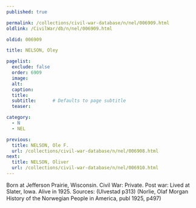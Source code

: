 ```yaml
---
published: true

permalink: /collections/civil-war-database/n/nel/006909.html
oldlink: /CivilWar/db/n/nel/006909.html

oldid: 006909

title: NELSON, Oley

pagelist:
  exclude: false
  order: 6909
  image: 
  alt:
  caption:
  title:
  subtitle:      # Defaults to page subtitle
  teaser:

category: 
  - N 
  - NEL

previous:
  title: NELSON, Ole F.
  url: /collections/civil-war-database/n/nel/006908.html  
next:
  title: NELSON, Oliver
  url: /collections/civil-war-database/n/nel/006910.html   
---
```

Born at Jefferson Prairie, Wisconsin. Civil War: Private. Post war: Lived at Slater, Iowa. Alive in 1925. Sources: (Ulvestad p313) (Norlie, Olaf Morgan &#147;History of the Norwegian People in America&#148;, publ 1925, p497)